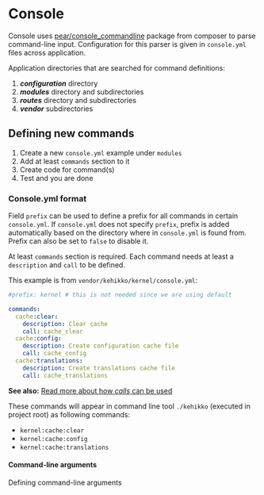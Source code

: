 ---
---

# Console

Console uses [pear/console_commandline](https://github.com/pear/Console_CommandLine) package from composer to
parse command-line input. Configuration for this parser is given in `console.yml` files across application.

Application directories that are searched for command definitions:

1. ***configuration*** directory
1. ***modules*** directory and subdirectories
1. ***routes*** directory and subdirectories
1. ***vendor*** subdirectories

## Defining new commands

1. Create a new `console.yml` example under `modules`
1. Add at least `commands` section to it
1. Create code for command(s)
1. Test and you are done

### Console.yml format

Field `prefix` can be used to define a prefix for all commands in certain `console.yml`.
If `console.yml` does not specify `prefix`,
prefix is added automatically based on the directory where in `console.yml` is found from.
Prefix can also be set to `false` to disable it.

At least `commands` section is required. Each command needs at least a `description` and `call` to be defined.

This example is from `vendor/kehikko/kernel/console.yml`:

```yaml
#prefix: kernel # this is not needed since we are using default

commands:
  cache:clear:
    description: Clear cache
    call: cache_clear
  cache:config:
    description: Create configuration cache file
    call: cache_config
  cache:translations:
    description: Create translations cache file
    call: cache_translations
```

**See also:** [Read more about how *calls* can be used](calls)

These commands will appear in command line tool `./kehikko` (executed in project root) as following commands:

* `kernel:cache:clear`
* `kernel:cache:config`
* `kernel:cache:translations`

#### Command-line arguments

Defining command-line arguments

